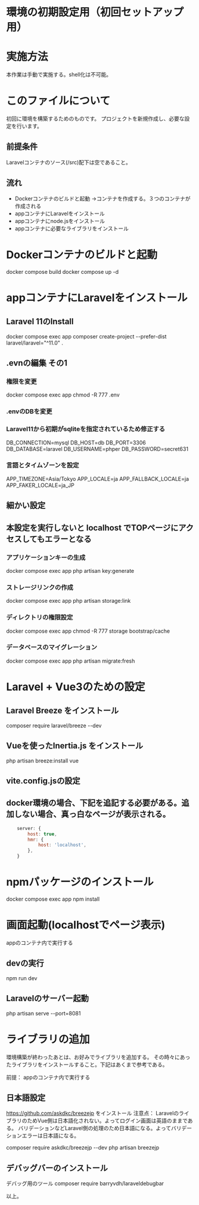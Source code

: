 # 環境の初期設定用（初回セットアップ用）

# 実施方法
本作業は手動で実施する。shell化は不可能。

# このファイルについて
初回に環境を構築するためのものです。
プロジェクトを新規作成し、必要な設定を行います。

## 前提条件
Laravelコンテナのソース(/src)配下は空であること。

## 流れ
- Dockerコンテナのビルドと起動
→コンテナを作成する。３つのコンテナが作成される
- appコンテナにLaravelをインストール
- appコンテナにnode.jsをインストール
- appコンテナに必要なライブラリをインストール


# Dockerコンテナのビルドと起動
docker compose build
docker compose up -d

# appコンテナにLaravelをインストール
## Laravel 11のInstall
docker compose exec app composer create-project --prefer-dist laravel/laravel="^11.0" .

## .evnの編集 その1
### 権限を変更
docker compose exec app chmod -R 777 .env

### .envのDBを変更
### Laravel11から初期がsqliteを指定されているため修正する
DB_CONNECTION=mysql
DB_HOST=db
DB_PORT=3306
DB_DATABASE=laravel
DB_USERNAME=phper
DB_PASSWORD=secret631

### 言語とタイムゾーンを設定
APP_TIMEZONE=Asia/Tokyo
APP_LOCALE=ja
APP_FALLBACK_LOCALE=ja
APP_FAKER_LOCALE=ja_JP


## 細かい設定
## 本設定を実行しないと localhost でTOPページにアクセスしてもエラーとなる

### アプリケーションキーの生成
docker compose exec app php artisan key:generate

### ストレージリンクの作成
docker compose exec app php artisan storage:link

### ディレクトリの権限設定
docker compose exec app chmod -R 777 storage bootstrap/cache

### データベースのマイグレーション
docker compose exec app php artisan migrate:fresh



# Laravel + Vue3のための設定
## Laravel Breeze をインストール 
composer require laravel/breeze --dev

## Vueを使ったInertia.js をインストール
php artisan breeze:install vue

## vite.config.jsの設定
## docker環境の場合、下記を追記する必要がある。追加しない場合、真っ白なページが表示される。

```javascript:vite.config.js
    server: {
        host: true,
        hmr: {
            host: 'localhost',
        },
    }
```

# npmパッケージのインストール
docker compose exec app npm install

# 画面起動(localhostでページ表示)
appのコンテナ内で実行する

## devの実行
npm run dev

## Laravelのサーバー起動
php artisan serve --port=8081


# ライブラリの追加
環境構築が終わったあとは、お好みでライブラリを追加する。
その時々にあったライブラリをインストールすること。下記はあくまで参考である。

前提：
appのコンテナ内で実行する

## 日本語設定
https://github.com/askdkc/breezejp をインストール
注意点：
LaravelのライブラリのためVue側は日本語化されない。よってログイン画面は英語のままである。
バリデーションなどLaravel側の処理のため日本語になる。よってバリデーションエラーは日本語になる。

composer require askdkc/breezejp --dev
php artisan breezejp

## デバッグバーのインストール
デバッグ用のツール
composer require barryvdh/laraveldebugbar

以上。